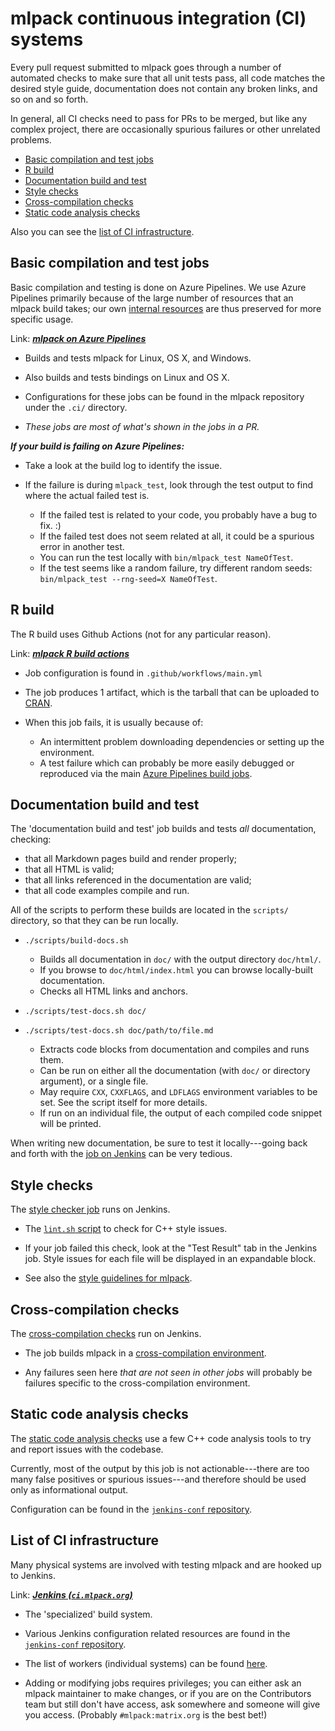 # mlpack continuous integration (CI) systems

Every pull request submitted to mlpack goes through a number of automated checks
to make sure that all unit tests pass, all code matches the desired style guide,
documentation does not contain any broken links, and so on and so forth.

In general, all CI checks need to pass for PRs to be merged, but like any
complex project, there are occasionally spurious failures or other unrelated
problems.

 * [Basic compilation and test jobs](#basic-compilation-and-test-jobs)
 * [R build](#r-build)
 * [Documentation build and test](#documentation-build-and-test)
 * [Style checks](#style-checks)
 * [Cross-compilation checks](#cross-compilation-checks)
 * [Static code analysis checks](#static-code-analysis-checks)

Also you can see the [list of CI infrastructure](#list-of-ci-infrastructure).

## Basic compilation and test jobs

Basic compilation and testing is done on Azure Pipelines.
We use Azure Pipelines primarily because of the large number of resources that
an mlpack build takes; our own [internal resources](#list-of-ci-infrastructure)
are thus preserved for more specific usage.

Link: [***mlpack on Azure Pipelines***](https://dev.azure.com/mlpack/mlpack/_build/)

 * Builds and tests mlpack for Linux, OS X, and Windows.

 * Also builds and tests bindings on Linux and OS X.

 * Configurations for these jobs can be found in the mlpack repository under the
   `.ci/` directory.

 * *These jobs are most of what's shown in the jobs in a PR.*

***If your build is failing on Azure Pipelines:***

 * Take a look at the build log to identify the issue.

 * If the failure is during `mlpack_test`, look through the test output to find
   where the actual failed test is.
   - If the failed test is related to your code, you probably have a bug to fix.
     :)
   - If the failed test does not seem related at all, it could be a spurious
     error in another test.
   - You can run the test locally with `bin/mlpack_test NameOfTest`.
   - If the test seems like a random failure, try different random seeds:
     `bin/mlpack_test --rng-seed=X NameOfTest`.

## R build

The R build uses Github Actions (not for any particular reason).

Link: [***mlpack R build actions***](https://github.com/mlpack/mlpack/actions/workflows/main.yml)

 * Job configuration is found in `.github/workflows/main.yml`

 * The job produces 1 artifact, which is the tarball that can be uploaded to
   [CRAN](https://cran.r-project.org/).

 * When this job fails, it is usually because of:
   - An intermittent problem downloading dependencies or setting up the
     environment.
   - A test failure which can probably be more easily debugged or reproduced via
     the main [Azure Pipelines build jobs](#basic-compilation-and-test-jobs).

## Documentation build and test

The 'documentation build and test' job builds and tests *all* documentation,
checking:

 * that all Markdown pages build and render properly;
 * that all HTML is valid;
 * that all links referenced in the documentation are valid;
 * that all code examples compile and run.

All of the scripts to perform these builds are located in the `scripts/`
directory, so that they can be run locally.

 * `./scripts/build-docs.sh`
   - Builds all documentation in `doc/` with the output directory `doc/html/`.
   - If you browse to `doc/html/index.html` you can browse locally-built
     documentation.
   - Checks all HTML links and anchors.

 * `./scripts/test-docs.sh doc/`
 * `./scripts/test-docs.sh doc/path/to/file.md`
   - Extracts code blocks from documentation and compiles and runs them.
   - Can be run on either all the documentation (with `doc/` or directory
     argument), or a single file.
   - May require `CXX`, `CXXFLAGS`, and `LDFLAGS` environment variables to be
     set.  See the script itself for more details.
   - If run on an individual file, the output of each compiled code snippet will
     be printed.

When writing new documentation, be sure to test it locally---going back and
forth with the
[job on Jenkins](http://ci.mlpack.org/job/pull-request%20documentation%20build%20and%20test/)
can be very tedious.

## Style checks

The [style checker job](http://ci.mlpack.org/job/pull-requests%20mlpack%20style%20checks/) runs on Jenkins.

 * The [`lint.sh` script](https://github.com/mlpack/jenkins-conf/blob/master/linter/lint.sh) to check for C++ style issues.

 * If your job failed this check, look at the "Test Result" tab in the Jenkins
   job.  Style issues for each file will be displayed in an expandable block.

 * See also the
   [style guidelines for mlpack](https://github.com/mlpack/mlpack/wiki/DesignGuidelines).

## Cross-compilation checks

The [cross-compilation checks](http://ci.mlpack.org/job/CrossCompile-mlpack-for-embedded-aarch64/)
run on Jenkins.

 * The job builds mlpack in a
   [cross-compilation environment](../embedded/supported_boards.md).

 * Any failures seen here *that are not seen in other jobs* will probably be
   failures specific to the cross-compilation environment.

## Static code analysis checks

The [static code analysis checks](http://ci.mlpack.org/job/pull-requests-mlpack-static-code-analysis/)
use a few C++ code analysis tools to try and report issues with the codebase.

Currently, most of the output by this job is not actionable---there are too many
false positives or spurious issues---and therefore should be used only as
informational output.

Configuration can be found in the
[`jenkins-conf` repository](https://github.com/mlpack/jenkins-conf).

## List of CI infrastructure

Many physical systems are involved with testing mlpack and are hooked up to
Jenkins.

Link: [***Jenkins (`ci.mlpack.org`)***](http://ci.mlpack.org)

 * The 'specialized' build system.

 * Various Jenkins configuration related resources are found in the
   [`jenkins-conf` repository](https://github.com/mlpack/jenkins-conf/).

 * The list of workers (individual systems) can be found
   [here](http://ci.mlpack.org/computer/).

 * Adding or modifying jobs requires privileges; you can either ask an mlpack
   maintainer to make changes, or if you are on the Contributors team but still
   don't have access, ask somewhere and someone will give you access.  (Probably
   `#mlpack:matrix.org` is the best bet!)
